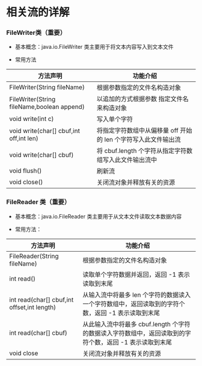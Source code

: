 # 相关流的详解

### FileWriter类（重要）

* 基本概念：java.io.FileWriter 类主要用于将文本内容写入到文本文件
    
* 常用方法

|方法声明|功能介绍|
|---|---|
|FileWriter(String fileName)|根据参数指定的文件名构造对象|
|FileWriter(String fileName,boolean append)|以追加的方式根据参数 指定文件名来构造对象|
|void write(int c)|写入单个字符|
|void write(char[] cbuf,int off,int len)|将指定字符数组中从偏移量 off 开始的 len 个字符写入此文件输出流|
|void write(char[] cbuf)|将 cbuf.length 个字符从指定字符数组写入此文件输出流中|
|void flush()|刷新流|
|void close()|关闭流对象并释放有关的资源|

### FileReader 类（重要）

* 基本概念：java.io.FileReader 类主要用于从文本文件读取文本数据内容

* 常用方法：

|方法声明|功能介绍|
|---|---|
|FileReader(String fileName)|根据参数指定的文件名构造对象|
|int read()|读取单个字符数据并返回，返回 -1 表示读取到末尾|
|int read(char[] cbuf,int offset,int length)|从输入流中将最多 len 个字符的数据读入一个字符数组中，返回读取到的字符个数，返回 -1 表示读取到末尾|
|int read(char[] cbuf)|从此输入流中将最多 cbuf.length 个字符的数据读入字符数组中，返回读取到的字符个数，返回 -1 表示读取到末尾|
|void close|关闭流对象并释放有关的资源|